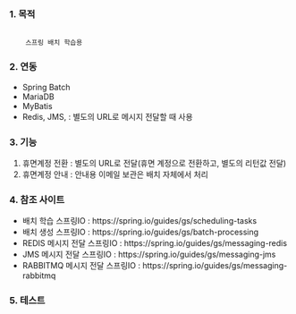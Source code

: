 ### 1. 목적
<code>
	스프링 배치 학습용
</code>

### 2. 연동
<ul>
	<li>Spring Batch</li>
	<li>MariaDB</li>
	<li>MyBatis</li>
	<li>Redis, JMS,  : 별도의 URL로 메시지 전달할 때 사용</li>
</ul>

### 3. 기능

<ol>
	<li>휴면계정 전환 : 별도의 URL로 전달(휴면 계정으로 전환하고, 별도의 리턴값 전달)</li>
	<li>휴면계정 안내 : 안내용 이메일 보관은 배치 자체에서 처리</li>
</ol>

### 4. 참조 사이트

<ul>
	<li>배치 학습 스프링IO : https://spring.io/guides/gs/scheduling-tasks</li>
	<li>배치 생성 스프링IO : https://spring.io/guides/gs/batch-processing</li>
	<li>REDIS 메시지 전달 스프링IO : https://spring.io/guides/gs/messaging-redis</li>	
	<li>JMS 메시지 전달 스프링IO : https://spring.io/guides/gs/messaging-jms</li>
	<li>RABBITMQ 메시지 전달 스프링IO : https://spring.io/guides/gs/messaging-rabbitmq</li>	
</ul>

### 5. 테스트


